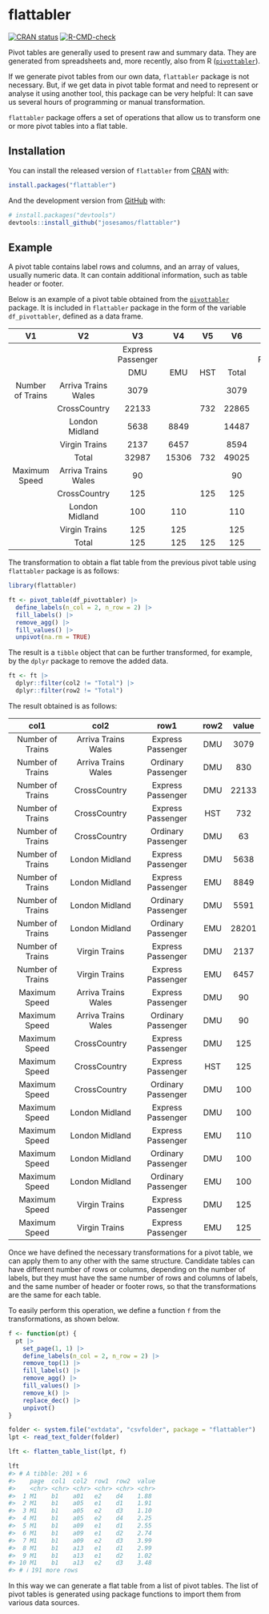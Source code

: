 
<!-- README.md is generated from README.Rmd. Please edit that file -->

# flattabler

<!-- badges: start -->

[![CRAN
status](https://www.r-pkg.org/badges/version/flattabler)](https://CRAN.R-project.org/package=flattabler)
[![R-CMD-check](https://github.com/josesamos/flattabler/actions/workflows/R-CMD-check.yaml/badge.svg)](https://github.com/josesamos/flattabler/actions/workflows/R-CMD-check.yaml)
<!-- badges: end -->

<!-- [![Codecov test coverage](https://codecov.io/gh/josesamos/flattabler/branch/master/graph/badge.svg)](https://app.codecov.io/gh/josesamos/flattabler?branch=master) -->

Pivot tables are generally used to present raw and summary data. They
are generated from spreadsheets and, more recently, also from R
([`pivottabler`](https://CRAN.R-project.org/package=pivottabler)).

If we generate pivot tables from our own data, `flattabler` package is
not necessary. But, if we get data in pivot table format and need to
represent or analyse it using another tool, this package can be very
helpful: It can save us several hours of programming or manual
transformation.

`flattabler` package offers a set of operations that allow us to
transform one or more pivot tables into a flat table.

## Installation

You can install the released version of `flattabler` from
[CRAN](https://CRAN.R-project.org) with:

``` r
install.packages("flattabler")
```

And the development version from [GitHub](https://github.com/) with:

``` r
# install.packages("devtools")
devtools::install_github("josesamos/flattabler")
```

## Example

A pivot table contains label rows and columns, and an array of values,
usually numeric data. It can contain additional information, such as
table header or footer.

Below is an example of a pivot table obtained from the
[`pivottabler`](https://CRAN.R-project.org/package=pivottabler) package.
It is included in `flattabler` package in the form of the variable
`df_pivottabler`, defined as a data frame.

|        V1        |         V2          |        V3         |  V4   | V5  |  V6   |         V7         |  V8   |  V9   |  V10  |
|:----------------:|:-------------------:|:-----------------:|:-----:|:---:|:-----:|:------------------:|:-----:|:-----:|:-----:|
|                  |                     | Express Passenger |       |     |       | Ordinary Passenger |       |       | Total |
|                  |                     |        DMU        |  EMU  | HST | Total |        DMU         |  EMU  | Total |       |
| Number of Trains | Arriva Trains Wales |       3079        |       |     | 3079  |        830         |       |  830  | 3909  |
|                  |    CrossCountry     |       22133       |       | 732 | 22865 |         63         |       |  63   | 22928 |
|                  |   London Midland    |       5638        | 8849  |     | 14487 |        5591        | 28201 | 33792 | 48279 |
|                  |    Virgin Trains    |       2137        | 6457  |     | 8594  |                    |       |       | 8594  |
|                  |        Total        |       32987       | 15306 | 732 | 49025 |        6484        | 28201 | 34685 | 83710 |
|  Maximum Speed   | Arriva Trains Wales |        90         |       |     |  90   |         90         |       |  90   |  90   |
|                  |    CrossCountry     |        125        |       | 125 |  125  |        100         |       |  100  |  125  |
|                  |   London Midland    |        100        |  110  |     |  110  |        100         |  100  |  100  |  110  |
|                  |    Virgin Trains    |        125        |  125  |     |  125  |                    |       |       |  125  |
|                  |        Total        |        125        |  125  | 125 |  125  |        100         |  100  |  100  |  125  |

The transformation to obtain a flat table from the previous pivot table
using `flattabler` package is as follows:

``` r
library(flattabler)

ft <- pivot_table(df_pivottabler) |>
  define_labels(n_col = 2, n_row = 2) |>
  fill_labels() |>
  remove_agg() |>
  fill_values() |>
  unpivot(na.rm = TRUE)
```

The result is a `tibble` object that can be further transformed, for
example, by the `dplyr` package to remove the added data.

``` r
ft <- ft |>
  dplyr::filter(col2 != "Total") |>
  dplyr::filter(row2 != "Total")
```

The result obtained is as follows:

|       col1       |        col2         |        row1        | row2 | value |
|:----------------:|:-------------------:|:------------------:|:----:|:-----:|
| Number of Trains | Arriva Trains Wales | Express Passenger  | DMU  | 3079  |
| Number of Trains | Arriva Trains Wales | Ordinary Passenger | DMU  |  830  |
| Number of Trains |    CrossCountry     | Express Passenger  | DMU  | 22133 |
| Number of Trains |    CrossCountry     | Express Passenger  | HST  |  732  |
| Number of Trains |    CrossCountry     | Ordinary Passenger | DMU  |  63   |
| Number of Trains |   London Midland    | Express Passenger  | DMU  | 5638  |
| Number of Trains |   London Midland    | Express Passenger  | EMU  | 8849  |
| Number of Trains |   London Midland    | Ordinary Passenger | DMU  | 5591  |
| Number of Trains |   London Midland    | Ordinary Passenger | EMU  | 28201 |
| Number of Trains |    Virgin Trains    | Express Passenger  | DMU  | 2137  |
| Number of Trains |    Virgin Trains    | Express Passenger  | EMU  | 6457  |
|  Maximum Speed   | Arriva Trains Wales | Express Passenger  | DMU  |  90   |
|  Maximum Speed   | Arriva Trains Wales | Ordinary Passenger | DMU  |  90   |
|  Maximum Speed   |    CrossCountry     | Express Passenger  | DMU  |  125  |
|  Maximum Speed   |    CrossCountry     | Express Passenger  | HST  |  125  |
|  Maximum Speed   |    CrossCountry     | Ordinary Passenger | DMU  |  100  |
|  Maximum Speed   |   London Midland    | Express Passenger  | DMU  |  100  |
|  Maximum Speed   |   London Midland    | Express Passenger  | EMU  |  110  |
|  Maximum Speed   |   London Midland    | Ordinary Passenger | DMU  |  100  |
|  Maximum Speed   |   London Midland    | Ordinary Passenger | EMU  |  100  |
|  Maximum Speed   |    Virgin Trains    | Express Passenger  | DMU  |  125  |
|  Maximum Speed   |    Virgin Trains    | Express Passenger  | EMU  |  125  |

Once we have defined the necessary transformations for a pivot table, we
can apply them to any other with the same structure. Candidate tables
can have different number of rows or columns, depending on the number of
labels, but they must have the same number of rows and columns of
labels, and the same number of header or footer rows, so that the
transformations are the same for each table.

To easily perform this operation, we define a function `f` from the
transformations, as shown below.

``` r
f <- function(pt) {
  pt |>
    set_page(1, 1) |>
    define_labels(n_col = 2, n_row = 2) |>
    remove_top(1) |>
    fill_labels() |>
    remove_agg() |>
    fill_values() |>
    remove_k() |>
    replace_dec() |>
    unpivot()
}

folder <- system.file("extdata", "csvfolder", package = "flattabler")
lpt <- read_text_folder(folder)

lft <- flatten_table_list(lpt, f)

lft
#> # A tibble: 201 × 6
#>    page  col1  col2  row1  row2  value
#>    <chr> <chr> <chr> <chr> <chr> <chr>
#>  1 M1    b1    a01   e2    d4    1.88 
#>  2 M1    b1    a05   e1    d1    1.91 
#>  3 M1    b1    a05   e2    d3    1.10 
#>  4 M1    b1    a05   e2    d4    2.25 
#>  5 M1    b1    a09   e1    d1    2.55 
#>  6 M1    b1    a09   e1    d2    2.74 
#>  7 M1    b1    a09   e2    d3    3.99 
#>  8 M1    b1    a13   e1    d1    2.99 
#>  9 M1    b1    a13   e1    d2    1.02 
#> 10 M1    b1    a13   e2    d3    3.48 
#> # ℹ 191 more rows
```

In this way we can generate a flat table from a list of pivot tables.
The list of pivot tables is generated using package functions to import
them from various data sources.
